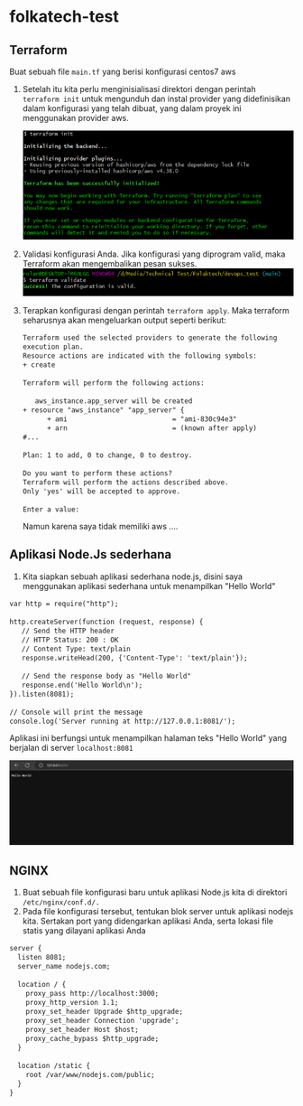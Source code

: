 # folkatech-test

## Terraform
Buat sebuah file `main.tf` yang berisi konfigurasi centos7 aws
1. Setelah itu kita perlu menginisialisasi direktori dengan perintah `terraform init` untuk mengunduh dan instal provider yang didefinisikan dalam konfigurasi yang telah dibuat, yang dalam proyek ini menggunakan provider aws. 
   
   ![version](gambar/terraform_init.png)


2. Validasi konfigurasi Anda. Jika konfigurasi yang diprogram valid, maka Terraform akan mengembalikan pesan sukses.
   ![version](gambar/terraform_validate.png)

3. Terapkan konfigurasi dengan perintah `terraform apply`. Maka terraform seharusnya akan mengeluarkan output seperti berikut:
   ```
   Terraform used the selected providers to generate the following execution plan.
   Resource actions are indicated with the following symbols:
   + create

   Terraform will perform the following actions:

      aws_instance.app_server will be created
   + resource "aws_instance" "app_server" {
         + ami                          = "ami-830c94e3"
         + arn                          = (known after apply)
   #...

   Plan: 1 to add, 0 to change, 0 to destroy.

   Do you want to perform these actions?
   Terraform will perform the actions described above.
   Only 'yes' will be accepted to approve.

   Enter a value:
   ```

   Namun karena saya tidak memiliki aws ....



## Aplikasi Node.Js sederhana

1. Kita siapkan sebuah aplikasi sederhana node.js, disini saya menggunakan aplikasi sederhana untuk menampilkan "Hello World"

```
var http = require("http");

http.createServer(function (request, response) {
   // Send the HTTP header 
   // HTTP Status: 200 : OK
   // Content Type: text/plain
   response.writeHead(200, {'Content-Type': 'text/plain'});
   
   // Send the response body as "Hello World"
   response.end('Hello World\n');
}).listen(8081);

// Console will print the message
console.log('Server running at http://127.0.0.1:8081/');
```

Aplikasi ini berfungsi untuk menampilkan halaman teks "Hello World" yang berjalan di server `localhost:8081`

![version](gambar/nodejs_app.png)

## NGINX
1. Buat sebuah file konfigurasi baru untuk aplikasi Node.js kita di direktori `/etc/nginx/conf.d/.` 
2. Pada file konfigurasi tersebut, tentukan blok server untuk aplikasi nodejs kita. Sertakan port yang didengarkan aplikasi Anda, serta lokasi file statis yang dilayani aplikasi Anda

```
server {
  listen 8081;
  server_name nodejs.com;

  location / {
    proxy_pass http://localhost:3000;
    proxy_http_version 1.1;
    proxy_set_header Upgrade $http_upgrade;
    proxy_set_header Connection 'upgrade';
    proxy_set_header Host $host;
    proxy_cache_bypass $http_upgrade;
  }

  location /static {
    root /var/www/nodejs.com/public;
  }
}
```

